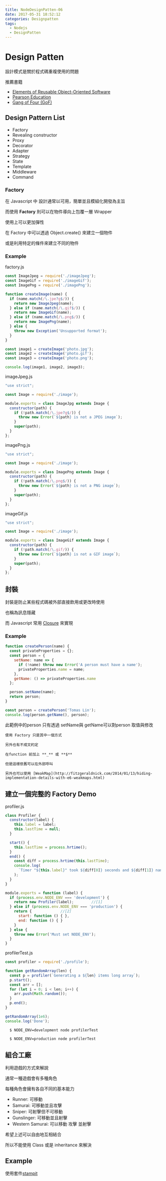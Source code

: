 ```yaml
---
title: NodeDesignPatten-06
date: 2017-05-31 18:52:12
categories: Designpatten
tags:
  - Nodejs
  - DesignPatten
---
```


# Design Patten

設計模式是關於程式碼重複使用的問題

推薦書籍

* [Elements of Reusable Object-Oriented Software](https://sophia.javeriana.edu.co/~cbustaca/docencia/DSBP-2016-03/recursos/Erich%20Gamma,%20Richard%20Helm,%20Ralph%20Johnson,%20John%20M.%20Vlissides-Design%20Patterns_%20Elements%20of%20Reusable%20Object-Oriented%20Software%20%20-Addison-Wesley%20Professional%20(1994).pdf)
* [Pearson Education](http://www.pearsoned.co.uk/bookshop/ebooks)
* [ Gang of Four (GoF)](http://www.uml.org.cn/c++/pdf/DesignPatterns.pdf)

## Design Pattern List

* Factory
* Revealing constructor
* Proxy
* Decorator
* Adapter
* Strategy
* State
* Template
* Middleware
* Command

### Factory

在 Javascript 中 設計通常以可用，簡單並且模組化開發為主旨

而使用 **Factory** 則可以在物件導向上包覆一層 Wrapper 

使用上可以更加彈性

在 Factory 中可以透過 Object.create() 來建立一個物件

或是利用特定的條件來建立不同的物件

### Example

factory.js

```js
const ImageJpeg = require('./imageJpeg');
const ImageGif = require('./imageGif');
const ImagePng = require('./imagePng');

function createImage(name) {
  if (name.match(/\.jpe?g$/)) {
    return new ImageJpeg(name);
  } else if (name.match(/\.gif$/)) {
    return new ImageGif(name);
  } else if (name.match(/\.png$/)) {
    return new ImagePng(name);
  } else {
    throw new Exception('Unsupported format');
  }
}

const image1 = createImage('photo.jpg');
const image2 = createImage('photo.gif');
const image3 = createImage('photo.png');

console.log(image1, image2, image3);
```

imageJpeg.js

```js
"use strict";

const Image = require('./image');

module.exports = class ImageJpg extends Image {
  constructor(path) {
    if (!path.match(/\.jpe?g$/)) {
      throw new Error(`${path} is not a JPEG image`);
    }
    super(path);
  }
};
```

imagePng.js

```js
"use strict";

const Image = require('./image');

module.exports = class ImagePng extends Image {
  constructor(path) {
    if (!path.match(/\.png$/)) {
      throw new Error(`${path} is not a PNG image`);
    }
    super(path);
  }
};
```

imageGif.js

```js
"use strict";

const Image = require('./image');

module.exports = class ImageGif extends Image {
  constructor(path) {
    if (!path.match(/\.gif/)) {
      throw new Error(`${path} is not a GIF image`);
    }
    super(path);
  }
};
```

## 封裝

封裝是防止某些程式碼被外部直接飲用或更改時使用

也稱為訊息隱藏

而 Javascript 常用 [Closure](https://zh.wikipedia.org/wiki/%E9%97%AD%E5%8C%85_(%E8%AE%A1%E7%AE%97%E6%9C%BA%E7%A7%91%E5%AD%A6)) 來實現

### Example

```js
function createPerson(name) {
  const privateProperties = {};
  const person = {
    setName: name => {
      if (!name) throw new Error('A person must have a name');
      privateProperties.name = name;
    },
    getName: () => privateProperties.name
  };

  person.setName(name);
  return person;
}

const person = createPerson('Tomas Lin');
console.log(person.getName(), person);
```

此範例中的person 只有透過 setName與 getName可以對person 取值與修改

```
使用 Factory 只是其中一個方式

另外也有不成文約定

在function 前加上 **_** 或 **$**

但是這樣依舊可以在外部呼叫

另外也可以使用 [WeakMap](http://fitzgeraldnick.com/2014/01/13/hiding-implementation-details-with-e6-weakmaps.html) 
```

## 建立一個完整的 Factory Demo

profiler.js

```js
class Profiler {
  constructor(label) {
    this.label = label;
    this.lastTime = null;
  }

  start() {
    this.lastTime = process.hrtime();
  }
  end() {
    const diff = process.hrtime(this.lastTime);
    console.log(
      `Timer "${this.label}" took ${diff[0]} seconds and ${diff[1]} nanoseconds.`
    );
  }
}

module.exports = function (label) {
  if (process.env.NODE_ENV === 'development') {
    return new Profiler(label);        //[1]
  } else if (process.env.NODE_ENV === 'production') {
    return {             //[2]
      start: function () { },
      end: function () { }
    }
  } else {
    throw new Error('Must set NODE_ENV');
  }
}
```

profilerTest.js

```js
const profiler = require('./profile');

function getRandomArray(len) {
  const p = profiler(`Generating a ${len} items long array`);
  p.start();
  const arr = [];
  for (let i = 0; i < len; i++) {
    arr.push(Math.random());
  }
  p.end();
}

getRandomArray(1e6);
console.log('Done');
```

```
  $ NODE_ENV=development node profilerTest
```

```
  $ NODE_ENV=production node profilerTest
```

## 組合工廠

利用遊戲的方式來解說

通常一種遊戲會有多種角色

每種角色會擁有各自不同的基本能力

* Runner: 可移動
* Samurai: 可移動並且攻擊
* Sniper: 可射擊但不可移動
* Gunslinger: 可移動並且射擊
* Western Samurai: 可以移動 攻擊 並射擊

希望上述可以自由地互相結合

所以不能使用 Class 或是 inheritance 來解決

## Example

使用套件[stampit](https://www.npmjs.com/package/stampit)

